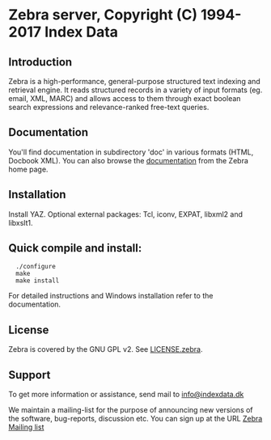 # Zebra server, Copyright (C) 1994-2017 Index Data

## Introduction

Zebra is a high-performance, general-purpose structured text indexing
and retrieval engine. It reads structured records in a variety of input
formats (eg. email, XML, MARC) and allows access to them through exact
boolean search expressions and relevance-ranked free-text queries.

## Documentation

You'll find documentation in subdirectory 'doc' in various
formats (HTML, Docbook XML). You can also browse the
[documentation](http://www.indexdata.com/zebra/doc) from the Zebra
home page.

## Installation

Install YAZ. Optional external packages: Tcl, iconv, EXPAT, libxml2
and libxslt1.

## Quick compile and install:
```
  ./configure
  make
  make install
```

For detailed instructions and Windows installation refer to
the documentation.

## License

Zebra is covered by the GNU GPL v2. See [LICENSE.zebra](LICENSE.zebra).

## Support

To get more information or assistance, send mail to info@indexdata.dk

We maintain a mailing-list for the purpose of announcing new versions of
the software, bug-reports, discussion etc. You can sign up at the URL
[Zebra Mailing
list](http://lists.indexdata.dk/cgi-bin/mailman/listinfo/zebralist)
